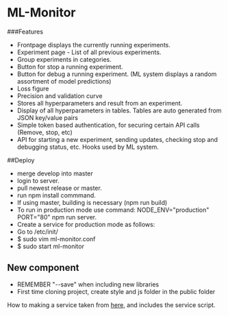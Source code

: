 # ML-Monitor

###Features
* Frontpage displays the currently running experiments.
* Experiment page - List of all previous experiments.
* Group experiments in categories.
* Button for stop a running experiment. 
* Button for debug a running experiment. (ML system displays a random assortment of model predictions)
* Loss figure
* Precision and validation curve
* Stores all hyperparameters and result from an experiment.
* Display of all hyperparameters in tables. Tables are auto generated from JSON key/value pairs
* Simple token based authentication, for securing certain API calls (Remove, stop, etc)
* API for starting a new experiment, sending updates, checking stop and debugging status,  etc. Hooks used by ML system.

##Deploy 
* merge develop into master 
* login to server. 
* pull newest release or master. 
* run npm install commmand.
* If using master, building is necessary (npm run build)
* To run in production mode use command: NODE_ENV="production" PORT="80" npm run server.
* Create a service for production mode as follows:
* Go to /etc/init/
* $ sudo vim ml-monitor.conf
* $ sudo start ml-monitor

## New component
* REMEMBER "--save" when including new libraries
* First time cloning project, create style and js folder in the public folder

How to making a service taken from [here](https://gist.github.com/willrstern/3510ecef59c3f76b0152), and includes the service script.
